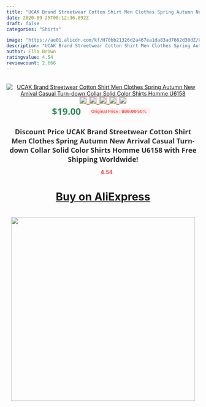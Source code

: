 ```yaml
---
title: "UCAK Brand Streetwear Cotton Shirt Men Clothes Spring Autumn New Arrival Casual Turn-down Collar Solid Color Shirts Homme U6158"
date: 2020-09-25T08:12:36.892Z
draft: false
categories: "Shirts"

image: "https://ae01.alicdn.com/kf/H70bb21326d2a467ea1da83ad7662d30dZ/UCAK-Brand-Streetwear-Cotton-Shirt-Men-Clothes-Spring-Autumn-New-Arrival-Casual-Turn-down-Collar-Solid.jpg"
description: "UCAK Brand Streetwear Cotton Shirt Men Clothes Spring Autumn New Arrival Casual Turn-down Collar Solid Color Shirts Homme U6158"
author: Ella Brown
ratingvalue: 4.54
reviewcount: 2.666
---
```

<br>
<div style="text-align: center;">
<a href="https://s.click.aliexpress.com/e/_9unYrL" target="_blank" rel="nofollow noopener noreferrer"><img alt="UCAK Brand Streetwear Cotton Shirt Men Clothes Spring Autumn New Arrival Casual Turn-down Collar Solid Color Shirts Homme U6158" class="magnifier-image" src="https://ae01.alicdn.com/kf/H70bb21326d2a467ea1da83ad7662d30dZ/UCAK-Brand-Streetwear-Cotton-Shirt-Men-Clothes-Spring-Autumn-New-Arrival-Casual-Turn-down-Collar-Solid.jpg_640x640.jpg">
<br>
<img style="border:1px solid salmon" src="https://ae01.alicdn.com/kf/H70bb21326d2a467ea1da83ad7662d30dZ/UCAK-Brand-Streetwear-Cotton-Shirt-Men-Clothes-Spring-Autumn-New-Arrival-Casual-Turn-down-Collar-Solid.jpg_120x120.jpg">&nbsp;&nbsp;<img style="border:1px solid salmon" src="https://ae01.alicdn.com/kf/H59d0d48d94504ccc9217d0d17cf89aa5b/UCAK-Brand-Streetwear-Cotton-Shirt-Men-Clothes-Spring-Autumn-New-Arrival-Casual-Turn-down-Collar-Solid.jpg_120x120.jpg">&nbsp;&nbsp;<img style="border:1px solid salmon" src="https://ae01.alicdn.com/kf/H6523183385ed4f8aaa70041ebb777115L/UCAK-Brand-Streetwear-Cotton-Shirt-Men-Clothes-Spring-Autumn-New-Arrival-Casual-Turn-down-Collar-Solid.jpg_120x120.jpg">&nbsp;&nbsp;<img style="border:1px solid salmon" src="https://ae01.alicdn.com/kf/H422a0a21488948f8bbdac22aeb291815j/UCAK-Brand-Streetwear-Cotton-Shirt-Men-Clothes-Spring-Autumn-New-Arrival-Casual-Turn-down-Collar-Solid.jpg_120x120.jpg">&nbsp;&nbsp;<img style="border:1px solid salmon" src="https://ae01.alicdn.com/kf/H77a7640b12094596ab3026ac9eb9399aQ/UCAK-Brand-Streetwear-Cotton-Shirt-Men-Clothes-Spring-Autumn-New-Arrival-Casual-Turn-down-Collar-Solid.jpg_120x120.jpg"></a></div><br0>
<div style="text-align: center;"><span style="background-color: white; border: 0px; box-sizing: border-box; color: seagreen; display: inline-block; font-family: &quot;open sans&quot; , &quot;arial&quot; , &quot;helvetica&quot; , sans-serif , &quot;heiti&quot;; font-size: 24px; font-stretch: inherit; font-weight: 700; line-height: inherit; margin: 0px 10px 0px 0px; padding: 0px; vertical-align: middle;">$19.00 </span>
<span style="background: rgb(255 , 241 , 241); border-radius: 3px; border: 0px; box-sizing: border-box; color: #ff4747; display: inline-block; font-family: inherit; font-size: 12px; font-stretch: inherit; font-style: inherit; font-variant: inherit; font-weight: 600; line-height: inherit; margin: 0px; padding: 2px 5px; transform: scale(0.9); vertical-align: middle;">Original Price : <b style="text-decoration: line-through;">$38.00 </b> 50%&nbsp;&nbsp;</span></div>
<h1 style="color: #333333; display: inline-block; font-family: &quot;open sans&quot; , &quot;arial&quot; , &quot;helvetica&quot; , sans-serif , &quot;heiti&quot;; font-size: 18px; font-stretch: inherit; font-weight: 700; text-align: center;">Discount Price UCAK Brand Streetwear Cotton Shirt Men Clothes Spring Autumn New Arrival Casual Turn-down Collar Solid Color Shirts Homme U6158 with Free Shipping Worldwide!</h1>
<div style="color: #ff4747; text-align: center;">
<img src="https://4.bp.blogspot.com/-M0ZcTcb-5uY/XleCXlxnR4I/AAAAAAAAAEc/OrjgMkXV1oMQFaCRZj5HQwOCBcu3w1FegCPcBGAYYCw/s1600/star.png" style="height: 15px;">&nbsp;<b>4.54</b></div>
<div class="button_cont" align="center"><a class="buynow_a" href="https://s.click.aliexpress.com/e/_9unYrL" target="_blank" rel="nofollow noopener noreferrer"><H1>Buy on AliExpress</H1></a></div><br>
<div class="separator" style="clear: both; text-align: center;">
<img src="https://lh3.googleusercontent.com/-pTy5HemUv9M/XlePHvY0dAI/AAAAAAAAAE4/0nX5iRUoIWY8eMW9Dpxeirr157OZliDIgCLcBGAsYHQ/s1600/badge.gif" width="480">
</div>
